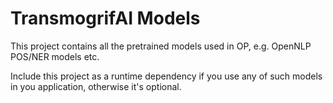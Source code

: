 # TransmogrifAI Models

This project contains all the pretrained models used in OP, e.g. OpenNLP POS/NER models etc.

Include this project as a runtime dependency if you use any of such models in you application, otherwise it's optional.
